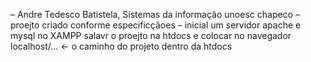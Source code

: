 – Andre Tedesco Batistela, Sistemas da informação unoesc chapeco
– proejto criado conforme especificçãoes
– inicial um servidor apache e mysql no XAMPP salavr o proejto na htdocs e colocar no navegador localhost/... <- o caminho do projeto dentro da htdocs
